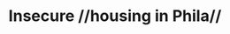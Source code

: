 ---
pid: pt349
title: Insecure //housing in Phila//
location_transcription: Port Richmond
coordinates: "[-75.093840669129, 39.988234692105]"
zipcode: '19125'
gen_neighborhood: River Wards
neighborhood: Fishtown,Kensington
outside_phl: 
age: '61'
age_range: 60-69
instagram: 
image_file_name: pt_349.jpg
proposal_transcription: 
topic: Architecture,Neighborhoods
topic_summary: 0, 0, 0
type: Other No Form
keywords_other: housing
credit: Rafael Aponte
image_labels: 
twitter: 
facebook: 
permalink: "/monuments/pt349/"
layout: item-page
---